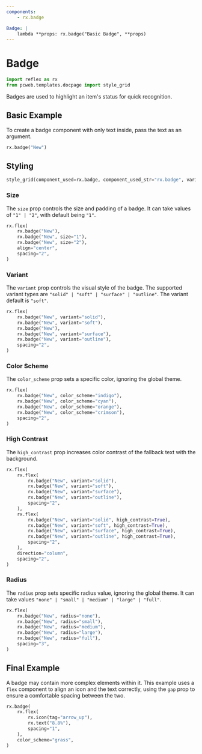 ```yaml
---
components:
    - rx.badge

Badge: |
    lambda **props: rx.badge("Basic Badge", **props)
---
```

# Badge

```python exec
import reflex as rx
from pcweb.templates.docpage import style_grid
```

Badges are used to highlight an item's status for quick recognition.

## Basic Example

To create a badge component with only text inside, pass the text as an argument.

```python demo
rx.badge("New")
```

## Styling

```python eval
style_grid(component_used=rx.badge, component_used_str="rx.badge", variants=["solid", "soft", "surface", "outline"], components_passed="England!",)
```

### Size

The `size` prop controls the size and padding of a badge. It can take values of `"1" | "2"`, with default being `"1"`.

```python demo
rx.flex(
    rx.badge("New"),
    rx.badge("New", size="1"),
    rx.badge("New", size="2"),
    align="center",
    spacing="2",
)
```

### Variant

The `variant` prop controls the visual style of the badge. The supported variant types are `"solid" | "soft" | "surface" | "outline"`. The variant default is `"soft"`.

```python demo
rx.flex(
    rx.badge("New", variant="solid"),
    rx.badge("New", variant="soft"),
    rx.badge("New"),
    rx.badge("New", variant="surface"),
    rx.badge("New", variant="outline"),
    spacing="2",
)
```

### Color Scheme

The `color_scheme` prop sets a specific color, ignoring the global theme.

```python demo
rx.flex(
    rx.badge("New", color_scheme="indigo"),
    rx.badge("New", color_scheme="cyan"),
    rx.badge("New", color_scheme="orange"),
    rx.badge("New", color_scheme="crimson"),
    spacing="2",
)
```

### High Contrast

The `high_contrast` prop increases color contrast of the fallback text with the background.

```python demo
rx.flex(
    rx.flex(
        rx.badge("New", variant="solid"),
        rx.badge("New", variant="soft"),
        rx.badge("New", variant="surface"),
        rx.badge("New", variant="outline"),
        spacing="2",
    ),
    rx.flex(
        rx.badge("New", variant="solid", high_contrast=True),
        rx.badge("New", variant="soft", high_contrast=True),
        rx.badge("New", variant="surface", high_contrast=True),
        rx.badge("New", variant="outline", high_contrast=True),
        spacing="2",
    ),
    direction="column",
    spacing="2",
)
```

### Radius

The `radius` prop sets specific radius value, ignoring the global theme. It can take values `"none" | "small" | "medium" | "large" | "full"`.

```python demo
rx.flex(
    rx.badge("New", radius="none"),
    rx.badge("New", radius="small"),
    rx.badge("New", radius="medium"),
    rx.badge("New", radius="large"),
    rx.badge("New", radius="full"),
    spacing="3",
)
```

## Final Example

A badge may contain more complex elements within it. This example uses a `flex` component to align an icon and the text correctly, using the `gap` prop to
ensure a comfortable spacing between the two.

```python demo
rx.badge(
    rx.flex(
        rx.icon(tag="arrow_up"),
        rx.text("8.8%"),
        spacing="1",
    ),
    color_scheme="grass",
)
```
